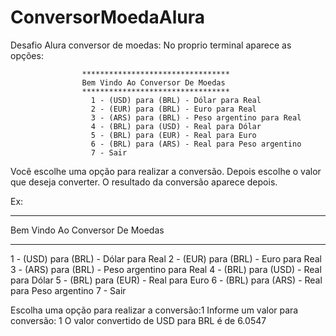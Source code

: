# ConversorMoedaAlura

Desafio Alura conversor de moedas:
No proprio terminal aparece as opções:

                    *********************************
                    Bem Vindo Ao Conversor De Moedas
                    *********************************
                      1 - (USD) para (BRL) - Dólar para Real
                      2 - (EUR) para (BRL) - Euro para Real
                      3 - (ARS) para (BRL) - Peso argentino para Real
                      4 - (BRL) para (USD) - Real para Dólar
                      5 - (BRL) para (EUR) - Real para Euro
                      6 - (BRL) para (ARS) - Real para Peso argentino
                      7 - Sair


Você escolhe uma opção para realizar a conversão.
Depois escolhe o valor que deseja converter.
O resultado da conversão aparece depois.

Ex:
*********************************
Bem Vindo Ao Conversor De Moedas
*********************************
  1 - (USD) para (BRL) - Dólar para Real
  2 - (EUR) para (BRL) - Euro para Real
  3 - (ARS) para (BRL) - Peso argentino para Real
  4 - (BRL) para (USD) - Real para Dólar
  5 - (BRL) para (EUR) - Real para Euro
  6 - (BRL) para (ARS) - Real para Peso argentino
  7 - Sair

Escolha uma opção para realizar a conversão:1
Informe um valor para conversão: 1
O valor convertido de USD para BRL é de 6.0547

